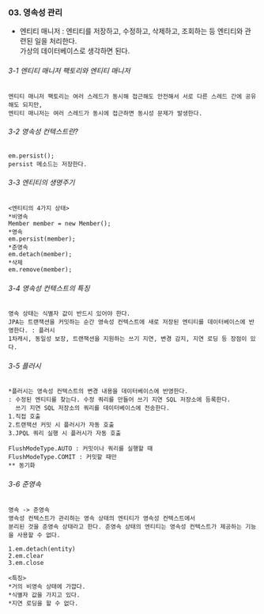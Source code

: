 ### 03. 영속성 관리
* 엔티티 매니저 : 엔티티를 저장하고, 수정하고, 삭제하고, 조회하는 등 엔티티와 관련된 일을 처리한다. 
              <br>가상의 데이터베이스로 생각하면 된다.

###### 3-1 엔티티 매니저 팩토리와 엔티티 매니저
~~~
엔티티 매니저 팩토리는 여러 스레드가 동시해 접근해도 안전해서 서로 다른 스레드 간에 공유해도 되지만,
엔티티 매니저는 여러 스레드가 동시에 접근하면 동시성 문제가 발생한다.
~~~
###### 3-2 영속성 컨텍스트란?
~~~
em.persist();
persist 메소드는 저장한다. 
~~~
###### 3-3 엔티티의 생명주기
~~~
<엔티티의 4가지 상태>
*비영속
Member member = new Member();
*영속
em.persist(member);
*준영속
em.detach(member);
*삭제
em.remove(member);
~~~
###### 3-4 영속성 컨텍스트의 특징
~~~
영속 상태는 식별자 값이 반드시 있어야 한다.
JPA는 트랜잭션을 커밋하는 순간 영속성 컨텍스트에 새로 저장된 엔티티를 데이터베이스에 반영한다. : 플러시
1차캐시, 동일성 보장, 트랜잭션을 지원하는 쓰기 지연, 변경 감지, 지연 로딩 등 장점이 있다.
~~~
###### 3-5 플러시
~~~
*플러시는 영속성 컨텍스트의 변경 내용을 데이터베이스에 반영한다.
: 수정된 엔티티를 찾는다. 수정 쿼리를 만들어 쓰기 지연 SQL 저장소에 등록한다.
  쓰기 지연 SQL 저장소의 쿼리를 데이터베이스에 전송한다.
1.직접 호출
2.트랜잭션 커밋 시 플러시가 자동 호출
3.JPQL 쿼리 실행 시 플러시가 자동 호출

FlushModeType.AUTO : 커밋이나 쿼리를 실행할 때
FlushModeType.COMIT : 커밋할 때만
** 동기화
~~~
###### 3-6 준영속
~~~
영속 -> 준영속
영속성 컨텍스트가 관리하는 영속 상태의 엔티티가 영속성 컨텍스트에서
분리된 것을 준영속 상태라고 한다. 준영속 상태의 엔티티는 영속성 컨텍스트가 제공하는 기능을 사용할 수 없다.

1.em.detach(entity)
2.em.clear
3.em.close

<특징>
*거의 비영속 상태에 가깝다.
*식별자 값을 가지고 있다.
*지연 로딩을 할 수 없다.
~~~
